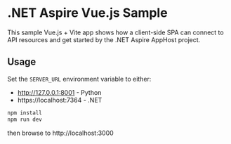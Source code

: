 .NET Aspire Vue.js Sample
=========================

This sample Vue.js + Vite app shows how a client-side SPA can connect to API resources and get started by the .NET Aspire AppHost project.

Usage
-----

Set the `SERVER_URL` environment variable to either:
- http://127.0.0.1:8001 - Python
- https://localhost:7364 - .NET

```sh
npm install
npm run dev
```

then browse to http://localhost:3000
